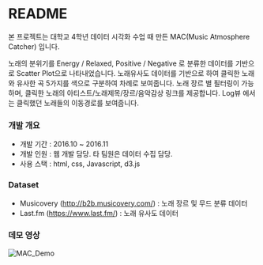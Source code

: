 # README #
본 프로젝트는 대학교 4학년 데이터 시각화 수업 때 만든 MAC(Music Atmosphere Catcher) 입니다.

노래의 분위기를 Energy / Relaxed, Positive / Negative 로 분류한 데이터를 기반으로 Scatter Plot으로 나타내었습니다.
노래유사도 데이터를 기반으로 하여 클릭한 노래와 유사한 곡 5가지를 색으로 구분하여 차례로 보여줍니다.
노래 장르 별 필터링이 가능하며, 클릭한 노래의 아티스트/노래제목/장르/음악감상 링크를 제공합니다.
Log뷰 에서는 클릭했던 노래들의 이동경로를 보여줍니다.

### 개발 개요 ###

* 개발 기간 : 2016.10 ~ 2016.11
* 개발 인원 : 웹 개발 담당. 타 팀원은 데이터 수집 담당.
* 사용 스택 : html, css, Javascript, d3.js

### Dataset ###

* Musicovery (http://b2b.musicovery.com/) : 노래 장르 및 무드 분류 데이터
* Last.fm (https://www.last.fm/) : 노래 유사도 데이터

### 데모 영상 ###
![MAC_Demo](https://user-images.githubusercontent.com/8486747/128321556-3adba76f-6d87-4fce-8185-83eb7035d253.gif)


